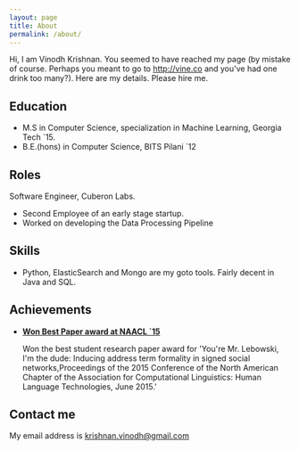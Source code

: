 ```yaml
---
layout: page
title: About
permalink: /about/
---
```


Hi, I am Vinodh Krishnan. You seemed to have reached my page (by mistake of course. Perhaps you meant to go to http://vine.co and you've had one drink too many?). Here are my details. Please hire me. 

## Education

* M.S in Computer Science, specialization in Machine Learning, Georgia Tech `15. 
* B.E.(hons) in Computer Science, BITS Pilani `12

## Roles

Software Engineer, Cuberon Labs.

* Second Employee of an early stage startup. 
* Worked on developing the Data Processing Pipeline
## Skills

* Python, ElasticSearch and Mongo are my goto tools. Fairly decent in Java and SQL. 
    
## Achievements


* [**Won Best Paper award at NAACL `15**](#) 
   
   Won the best student research paper award for 'You're Mr. Lebowski, I'm the dude: Inducing address term formality in signed social networks,Proceedings of the 2015 Conference of the North American Chapter of the Association for Computational Linguistics: Human Language Technologies, June 2015.' 



## Contact me

My email address is [krishnan.vinodh@gmail.com](mailto:krishnan.vinodh@gmail.com)